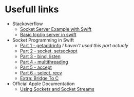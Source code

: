 # Usefull links

* Stackoverflow
  * [Socket Server Example with Swift](http://stackoverflow.com/questions/24977805/socket-server-example-with-swift)
  * [Basic tcp/ip server in swift](http://stackoverflow.com/questions/33727980/basic-tcp-ip-server-in-swift?lq=1)
* Socket Programming in Swift
  * [Part 1 - getaddrinfo](http://swiftrien.blogspot.cz/2015/10/socket-programming-in-swift-part-1.html) *I haven't used this part actualy*
  * [Part 2 - socket, setsockopt](http://swiftrien.blogspot.cz/2015/10/socket-programming-in-swift-part-2.html)
  * [Part 3 - bind, listen](http://swiftrien.blogspot.cz/2015/11/socket-programming-in-swift-part-3-bind.html)
  * [Part 4 - multithreading](http://swiftrien.blogspot.cz/2015/11/socket-programming-in-swift-part-4-sw.html)
  * [Part 5 - accept](http://swiftrien.blogspot.cz/2015/11/socket-programming-in-swift-part-4.html)
  * [Part 6 - select, recv](http://swiftrien.blogspot.cz/2015/11/socket-programming-in-swift-part-5.html)
  * [Extra: Bridge To C](http://swiftrien.blogspot.cz/2015/11/swift-code-library-replacements-for.html)
* Official Apple Documentation
  * [Using Sockets and Socket Streams](https://developer.apple.com/library/ios/documentation/NetworkingInternet/Conceptual/NetworkingTopics/Articles/UsingSocketsandSocketStreams.html)